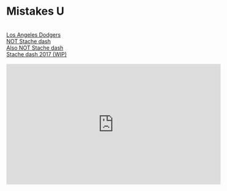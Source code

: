 <html>

<body>

<h1>Mistakes U</h1>
<br>
<a href="https://docs.google.com/spreadsheets/d/1GLH-k0DkKqYXvwVMoYzwxCB9S3JhqkAEfc9MLMHKHAc/edit#gid=0" target="_blank" class="Mobile-overlay-nav-item"> Los Angeles Dodgers </a>
<br>
<a href="https://reedjohnston.github.io/wheelie.html">NOT Stache dash</a>
<br>
<a href="https://reedjohnston.github.io/stachedash.html">Also NOT Stache dash</a>
<br>
<a href="https://reedjohnston.github.io/stachedash2017.html">Stache dash 2017 (WIP)</a>
<br>
<br>
<iframe width="560" height="315" src="https://www.youtube.com/embed/w0xL-0lwNUs" frameborder="0" allowfullscreen></iframe>
<br>
</body>
</html>

